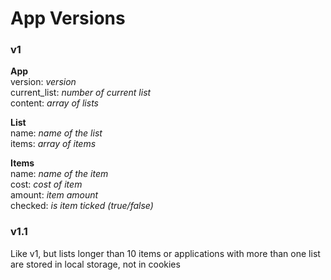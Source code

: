 # App Versions

### v1
**App**  
version: _version_  
current_list: _number of current list_  
content: _array of lists_

**List**  
name: _name of the list_  
items: _array of items_  

**Items**  
name: _name of the item_  
cost: _cost of item_  
amount: _item amount_  
checked: _is item ticked (true/false)_

### v1.1
Like v1, but lists longer than 10 items or applications with more than one list are stored in local storage, not in cookies
